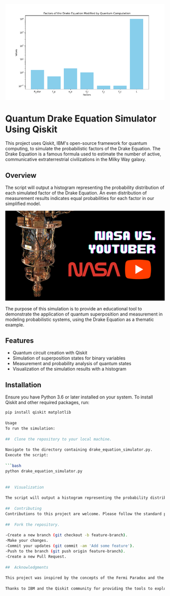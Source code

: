 ![Alt text](/images/Figure_1.png)

# Quantum Drake Equation Simulator Using Qiskit

This project uses Qiskit, IBM's open-source framework for quantum computing, to simulate the probabilistic factors of the Drake Equation. The Drake Equation is a famous formula used to estimate the number of active, communicative extraterrestrial civilizations in the Milky Way galaxy.

## Overview

The script will output a histogram representing the probability distribution of each simulated factor of the Drake Equation. An even distribution of measurement results indicates equal probabilities for each factor in our simplified model.

[![Quantum Drake Equation Simulator](/images/video-thumbnail.png)](https://youtu.be/XvL6VwTK_fU "Quantum Drake Equation Simulator Using Qiskit")

The purpose of this simulation is to provide an educational tool to demonstrate the application of quantum superposition and measurement in modeling probabilistic systems, using the Drake Equation as a thematic example.

## Features

- Quantum circuit creation with Qiskit
- Simulation of superposition states for binary variables
- Measurement and probability analysis of quantum states
- Visualization of the simulation results with a histogram

## Installation

Ensure you have Python 3.6 or later installed on your system. To install Qiskit and other required packages, run:

```bash
pip install qiskit matplotlib

Usage
To run the simulation:

##  Clone the repository to your local machine.

Navigate to the directory containing drake_equation_simulator.py.
Execute the script:

```bash
python drake_equation_simulator.py


##  Visualization

The script will output a histogram representing the probability distribution of each simulated factor of the Drake Equation. An even distribution of measurement results indicates equal probabilities for each factor in our simplified model.

##  Contributing
Contributions to this project are welcome. Please follow the standard procedure:

##  Fork the repository.

-Create a new branch (git checkout -b feature-branch).
-Make your changes.
-Commit your updates (git commit -am 'Add some feature').
-Push to the branch (git push origin feature-branch).
-Create a new Pull Request.

##  Acknowledgments

This project was inspired by the concepts of the Fermi Paradox and the Drake Equation.

Thanks to IBM and the Qiskit community for providing the tools to explore quantum computing.


